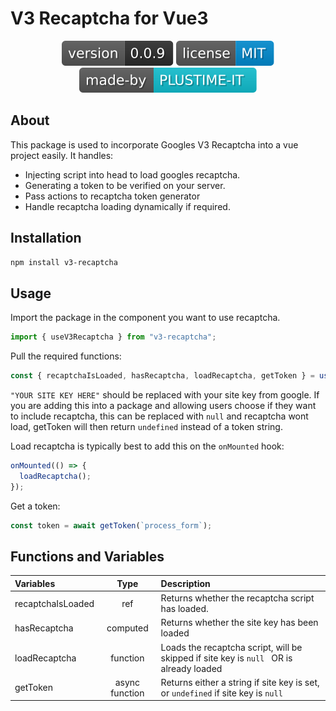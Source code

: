 # V3 Recaptcha for Vue3

<div style="text-align:center">

![Version Badge](./badges/version.svg)
[![License Badge](./badges/license.svg)](LICENSE)
[![Made By](./badges/madeby.svg)](https://plustime.com.au)

</div>

## About

This package is used to incorporate Googles V3 Recaptcha into a vue project easily. It handles:

- Injecting script into head to load googles recaptcha.
- Generating a token to be verified on your server.
- Pass actions to recaptcha token generator
- Handle recaptcha loading dynamically if required.

## Installation

```bash
npm install v3-recaptcha

```

## Usage

Import the package in the component you want to use recaptcha.

```js
import { useV3Recaptcha } from "v3-recaptcha";
```

Pull the required functions:

```js
const { recaptchaIsLoaded, hasRecaptcha, loadRecaptcha, getToken } = useV3Recaptcha("YOUR SITE KEY HERE");
```

`"YOUR SITE KEY HERE"` should be replaced with your site key from google. If you are adding this into a package and allowing users choose if they want to include recaptcha, this can be replaced with `null` and recaptcha wont load, getToken will then return `undefined` instead of a token string.

Load recaptcha is typically best to add this on the `onMounted` hook:

```js
onMounted(() => {
  loadRecaptcha();
});
```

Get a token:

```js
const token = await getToken(`process_form`);
```

## Functions and Variables

| Variables         |       Type        | Description                                                                             |
| :---------------- | :---------------: | :-------------------------------------------------------------------------------------- |
| recaptchaIsLoaded |   ref<boolean>    | Returns whether the recaptcha script has loaded.                                        |
| hasRecaptcha      | computed<boolean> | Returns whether the site key has been loaded                                            |
| loadRecaptcha     |     function      | Loads the recaptcha script, will be skipped if site key is `null ` OR is already loaded |
| getToken          |  async function   | Returns either a string if site key is set, or `undefined` if site key is `null`        |

